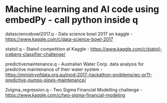 # Machine learning and AI code using embedPy - call python inside q

datasciencebowl2017.q - Data science bowl 2017 on kaggle - https://www.kaggle.com/c/data-science-bowl-2017

statoil.q - Statoil competition at Kaggle - https://www.kaggle.com/c/statoil-iceberg-classifier-challenge/

predictivemaintenance.q - Australian Water Corp. data analysis for predictive maintenance of their water system - https://ministryofdata.org.au/mod-2017-hackathon-problems/wc-pr11-predictive-pumps-pipes-maintenance/

2sigma_regression.q - Two Sigma Financial Modelling challenge - https://www.kaggle.com/c/two-sigma-financial-modeling
